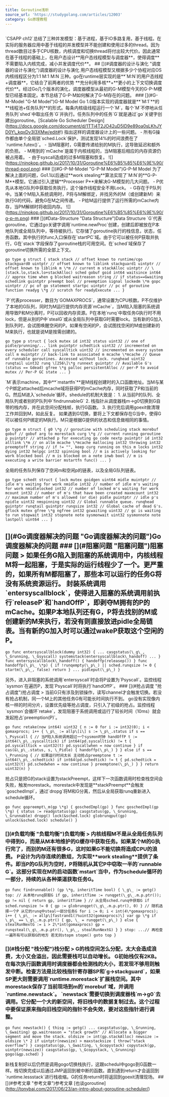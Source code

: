 ```yaml
---
title: Goroutine浅析
source_url: 'https://studygolang.com/articles/12003'
category: Go原理教程
---
```

```

```
 \`CSAPP ch12\`总结了三种并发模型：基于进程，基于IO多路复用，基于线程。在实际的服务器应用中基于线程的并发模型并不能创建和使用过多的thread。因为thread数目过多于CPU核数，内核调度和切换thread将付出较大代价。因此通常在基于线程的基础上，在用户态设计\*\*用户态线程模型与调度器\*\*，使得调度\*\*不需要陷入内核完成，减小并发调度代价\*\*。 ## \[\](#调度器的设计与演化 "调度器的设计与演化")调度器的设计与演化 用户态线程模型又根据多少个协程对应OS内核线程区分为1:1 M:1 M:N 三种。go在runtime层实现的是\*\*\`M:N\`的用户态线程+调度器\*\*，它结合了前两者的优势 \*\*充分利用多核\*\*+\*\*更小的上下文切换调度代价\*\*。经过Go几个版本的演化，调度器模型从最初的G-M模型今天的G-P-M模型已经基本固定。本节总结了G-P-M如何解决了G-M存在的问题。 ### \[\](#G-M-Model "G-M Model")G-M Model Go 1.0版本实现的调度器就是\*\*\`M:1\`\*\*的 \*\*线程池+任务队列\*\*的形式。每条内核级线程运行一个\`M\`，每个\`M\`不停地从任务队列\`shed\`中取出任务\`G\`并执行。任务队列中的任务\`G\`就是通过\`go\`关键字创建出goroutine。\[Scalable Go Scheduler Design\](https://docs.google.com/document/d/1TTj4T2JO42uD5ID9e89oa0sLKhJYD0Y\_kqxDv3I3XMw/edit#!) 指出这样的调度器设计上的一些问题。 - 所有G操作都由单个全局锁\`sched.Lock\`保护，测试发现14%的时间浪费在了\`runtime.futex()\`。 - 当M阻塞时，G需要传递给别的M执行，这导致延迟和额外的负担。 - M用到的\`mCache\`是属于内核线程的，当M阻塞后相应的内存资源仍被占用着。 - 由于syscall造成的过多M阻塞和恢复。 !\[\](https://ninokop.github.io/2017/10/31/Goroutine%E6%B5%85%E6%9E%90/thread-pool.png) ### \[\](#G-P-M-Model "G-P-M Model")G-P-M Model 为了解决上面的问题，Go1.1以后通过\*\*work stealing\*\*算法实现了\`M:N\`的\*\*G-P-M\*\*模型。它通过引入逻辑\*\*Processer P\*\*来解决G-M模型的几大问题。 - P优先从本地G队列中获取任务执行，这个操作线程安全不用Lock。 - G存在于P队列中。当某个M陷入系统调用时，P将与M解绑定，并找另外的M（或创建新M）来执行G的代码，避免G在M之间传递。 - P给M运行提供了运行所需的mCache内存，当PM解绑时将收回内存。 !\[\](https://ninokop.github.io/2017/10/31/Goroutine%E6%B5%85%E6%9E%90/g-p-m.png) ### \[\](#Data-Structure "Data Structure")Data Structure \`G\`代表goroutine，它通过go关键字调用\`runtime.newProc\`创建，创建后即被放在P本地队列或全局队列中，等待被执行。它存储了goroutine执行的栈信息，状态，任务函数。其中执行的func入口保存在\`startPC\`域。由于它可以被任何P获取并执行，G在\`stack\`字段保存了goroutine栈的可用空间。在\`sched\`域保存了goroutine切换所需的全部上下文。 
```
go type g struct { stack stack // offset known to runtime/cgo stackguard0 uintptr // offset known to liblink stackguard1 uintptr // offset known to liblink m \*m // current m stackAlloc uintptr // \[stack.lo,stack.lo+stackAlloc) sched gobuf goid int64 waitsince int64 // approx time when g blocked waitreason string // if status==Gwaiting schedlink guintptr preempt bool // preemption signal lockedm \*m gopc uintptr // pc of go statement startpc uintptr // pc of goroutine function readyg \*g // scratch for readyExecute ... } 
```
 \`P\`代表processer，数目为\`GOMAXPROCS\`，通常设置为CPU核数。P不仅维护了本地的G队列，同时为M运行提供内存资源\`mCache\`，当M陷入阻塞的系统调用导致P和M分离时，P可以回收内存资源。P在本地\`runq\`中取任务G执行时不用lock，但是从别的P中\`stealG\`或从全局队列中获取G时需要lock。当有新的G加入到队列时，会试图唤醒空闲的P。如果有空闲的P，会试图找空闲的M或创建新的M来执行，也就是说M是按需创建的。 
```
go type p struct { lock mutex id int32 status uint32 // one of pidle/prunning/... link puintptr schedtick uint32 // incremented on every scheduler call syscalltick uint32 // incremented on every system call m muintptr // back-link to associated m mcache \*mcache // Queue of runnable goroutines. Accessed without lock. runqhead uint32 runqtail uint32 runq \[256\]\*g runnext guintptr // Available G's (status == Gdead) gfree \*g palloc persistentAlloc // per-P to avoid mutex // Per-P GC state ... } 
```
 \`M\`表示machine，其中\*\*\`mstartfn\`\*\*是M线程创建时的入口函数地址。当M与某个P绑定attached后mcache域将获得P的mCache内存，同时获取了P和当前的G。然后M进入\`schedule\`循环。shedule的机制大致是： 1. 从当前P的队列、全局队列或者别的P队列中\`findrunnableG\` 2. 栈指针从调度器栈m->g0切换到G自带的栈内存，并在此空间分配栈帧，执行G函数。 3. 执行完后调用goexit做清理工作并回到M，如此反复。 如果遇到G切换，要将上下文都保存在G当中，使得G可以被任何P绑定的M执行。M只是根据G提供的状态和信息做相同的事情。 
```
go type m struct { g0 \*g // goroutine with scheduling stack morebuf gobuf // gobuf arg to morestack curg \*g // current running goroutine p puintptr // attached p for executing go code nextp puintptr id int32 alllink \*m // on allm mcache \*mcache mallocing int32 throwing int32 preemptoff string // if != "", keep curg running on this m locks int32 dying int32 helpgc int32 spinning bool // m is actively looking for work blocked bool // m is blocked on a note inwb bool // m is executing a write barrier mstartfn func() ... } 
```
 全局的任务队列保存了空闲m和空闲p的链表，以及全局G队列链表。 
```
go type schedt struct { lock mutex goidgen uint64 midle muintptr // idle m's waiting for work nmidle int32 // number of idle m's waiting for work nmidlelocked int32 // number of locked m's waiting for work mcount int32 // number of m's that have been created maxmcount int32 // maximum number of m's allowed (or die) pidle puintptr // idle p's npidle uint32 nmspinning uint32 // Global runnable queue. runqhead guintptr runqtail guintptr runqsize int32 // Global cache of dead G's. gflock mutex gfree \*g ngfree int32 gcwaiting uint32 // gc is waiting to run stopwait int32 stopnote note sysmonwait uint32 sysmonnote note lastpoll uint64 ... } 
```
 ## \[\](#Go调度器解决的问题 "Go调度器解决的问题")Go调度器解决的问题 ### \[\](#阻塞问题 "阻塞问题")阻塞问题 > 如果任务G陷入到阻塞的系统调用中，内核线程M将一起阻塞，于是实际的运行线程少了一个。更严重的，如果所有M都阻塞了，那些本可以运行的任务G将没有系统资源运行。 封装系统调用\`entersyscallblock\`，使得进入阻塞的系统调用前执行\`releaseP\`和\`handOffP\`，即剥夺M拥有的P的mCache。如果P本地队列还有G，P将去找别的M或创建新的M来执行，若没有则直接放进pidle全局链表。当有新的G加入时可以通过wakeP获取这个空闲的P。 
```
go func entersyscallblock(dummy int32) { ... casgstatus(\_g\_, \_Grunning, \_Gsyscall) systemstack(entersyscallblock\_handoff) ... } func entersyscallblock\_handoff() { handoffp(releasep()) } func handoffp(\_p\_ \*p) { if !runqempty(\_p\_) || sched.runqsize != 0 { startm(\_p\_, false) return } ... pidleput(\_p\_) } 
```
 另外，进入非阻塞的系统调用\`entersyscall\`时会将P设置为\`Psyscall\`。监控线程\`sysmon\`在遍历P，发现\`Psyscall\`时将执行\`handOffP\`。 ### \[\](#抢占调度 "抢占调度")抢占调度 > 当前G只有涉及到锁操作，读写channel才会触发切换。若没有抢占机制，同一个M上的其他任务G有可能长时间执行不到。 go没有实现像内核一样的时间分片，设置优先级等抢占调度，只引入了初级的抢占。监控线程\`sysmon\`会循环\`retake\`，发现阻塞于系统调用或运行了较长时间（10ms）就会发起抢占\`preemption(P)\`。 
```
go func retake(now int64) uint32 { n := 0 for i := int32(0); i < gomaxprocs; i++ { \_p\_ := allp\[i\] s := \_p\_.status if s == \_Psyscall { // 当P陷入系统调用超过一个sysmon时钟 handOffP t := int64(\_p\_.syscalltick) if int64(pd.syscalltick) != t { pd.syscalltick = uint32(t) pd.syscallwhen = now continue } if cas(&\_p\_.status, s, \_Pidle) { handoffp(\_p\_) } } else if s == \_Prunning { // 如果运行时间太长 主动抢占preemptone t := int64(\_p\_.schedtick) if int64(pd.schedtick) != t { pd.schedtick = uint32(t) pd.schedwhen = now continue } preemptone(\_p\_) } } return uint32(n) } 
```
 抢占只是把G的stack设置为stackPreempt，这样下一次函数调用时检查栈空间会失败，触发morestack。morestack中发现是\*\*stackPreempt\*\*会触发\`goschedImpl\`，通过\`dropg\`将M和G分离，然后从全局获取runq重新进入schedule循环。 
```
go func gopreempt\_m(gp \*g) { goschedImpl(gp) } func goschedImpl(gp \*g) { status := readgstatus(gp) casgstatus(gp, \_Grunning, \_Grunnable) dropg() lock(&sched.lock) globrunqput(gp) unlock(&sched.lock) schedule() } 
```
 ### \[\](#负载均衡 "负载均衡")负载均衡 > 内核线程M不是从全局任务队列中得到G，而是从M本地维护的G缓存中获取任务。如果某个M的G执行完了，而别的M还有很多G，这时如果G不能切换将造成CPU的浪费。 P设计为内存连续的数组，为实现\*\*work stealing\*\*提供了条件。即当P的G队列为空时，P将随机从其它P中窃取一半的\`runnable G\`。这部分实现在M的启动函数\`mstart\`当中，作为schedule循环的一部分，持续的从各种渠道获取任务G。 
```
go func findrunnable() (gp \*g, inheritTime bool) { \_g\_ := getg() top: // 从本地runq获取G if gp, inheritTime := runqget(\_g\_.m.p.ptr()); gp != nil { return gp, inheritTime } // 从全局sched.runq中获取G if sched.runqsize != 0 { gp := globrunqget(\_g\_.m.p.ptr(), 0) } // 随机选择一个P 从它的runq中steal一部分任务G for i := 0; i < int(4\*gomaxprocs); i++ { \_p\_ := allp\[fastrand1()%uint32(gomaxprocs)\] var gp \*g if \_p\_ == \_g\_.m.p.ptr() { gp, \_ = runqget(\_p\_) } else { stealRunNextG := i > 2\*int(gomaxprocs) gp = runqsteal(\_g\_.m.p.ptr(), \_p\_, stealRunNextG) } } stop: ...// 再检查一遍所有可以获取G的地方 若无则stopm stopm() goto top } 
```
 ### \[\](#栈分配 "栈分配")栈分配 > G的栈空间怎么分配，太大会造成浪费，太小又会溢出，因此需要栈可以自动增长。 G初始栈仅有2KB。在每次执行函数调用时调度器都会检测栈的大小，若发现不够用则触发中断。检查方法是比较栈指针寄存器SP和\`g->stackguard\`，如果SP更大则需要调用\`runtime.morestack\`扩展栈空间。其中morestack保存了当前现场到m的\`morebuf\`域，并调用\`runtime.newstack\`。 \`newstack\`需要切换到调度器栈\`m->g0\`去调用。它分配一个大的新空间，将旧栈中的数据复制过去。这个过程中要保证原来指向旧栈空间的指针不会失效，要对这些指针进行调整。 
```
go func newstack() { thisg := getg() ... casgstatus(gp, \_Grunning, \_Gwaiting) gp.waitreason = "stack growth" // Allocate a bigger segment and move the stack. oldsize := int(gp.stackAlloc) newsize := oldsize \* 2 if uintptr(newsize) > maxstacksize { throw("stack overflow") } casgstatus(gp, \_Gwaiting, \_Gcopystack) copystack(gp, uintptr(newsize)) casgstatus(gp, \_Gcopystack, \_Grunning) gogo(&gp.sched) } 
```
 新栈复制好以后仍然是调用gogo切换栈执行，这跟schedul中gogo到G函数一样。栈切换完成以后通过JMP返回到被中断的函数。直到遇到return才会返回到\`runtime.lessstack\`进行栈收缩。G的任务return时将返回到goexit清理现场。 ## \[\](#参考文章 "参考文章")参考文章 \[也谈goroutine\](http://tonybai.com/2017/06/23/an-intro-about-goroutine-scheduler/)
